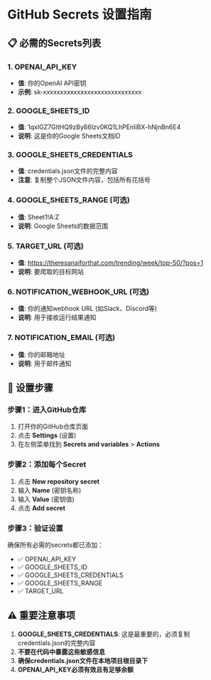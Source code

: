 # GitHub Secrets 设置指南

## 📋 必需的Secrets列表

### 1. OPENAI_API_KEY
- **值**: 你的OpenAI API密钥
- **示例**: sk-xxxxxxxxxxxxxxxxxxxxxxxxxxxxx

### 2. GOOGLE_SHEETS_ID  
- **值**: 1qxIGZ7GltHQ9zBy66lzv0KQ1LhPEnIiBX-hNjnBn6E4
- **说明**: 这是你的Google Sheets文档ID

### 3. GOOGLE_SHEETS_CREDENTIALS
- **值**: credentials.json文件的完整内容
- **注意**: 复制整个JSON文件内容，包括所有花括号

### 4. GOOGLE_SHEETS_RANGE (可选)
- **值**: Sheet1!A:Z
- **说明**: Google Sheets的数据范围

### 5. TARGET_URL (可选)
- **值**: https://theresanaiforthat.com/trending/week/top-50/?pos=1
- **说明**: 要爬取的目标网站

### 6. NOTIFICATION_WEBHOOK_URL (可选)
- **值**: 你的通知webhook URL (如Slack、Discord等)
- **说明**: 用于接收运行结果通知

### 7. NOTIFICATION_EMAIL (可选)  
- **值**: 你的邮箱地址
- **说明**: 用于邮件通知

## 🔧 设置步骤

### 步骤1：进入GitHub仓库
1. 打开你的GitHub仓库页面
2. 点击 **Settings** (设置)
3. 在左侧菜单找到 **Secrets and variables** > **Actions**

### 步骤2：添加每个Secret
1. 点击 **New repository secret**
2. 输入 **Name** (密钥名称)
3. 输入 **Value** (密钥值) 
4. 点击 **Add secret**

### 步骤3：验证设置
确保所有必需的secrets都已添加：
- ✅ OPENAI_API_KEY
- ✅ GOOGLE_SHEETS_ID  
- ✅ GOOGLE_SHEETS_CREDENTIALS
- ✅ GOOGLE_SHEETS_RANGE
- ✅ TARGET_URL

## ⚠️ 重要注意事项

1. **GOOGLE_SHEETS_CREDENTIALS**: 这是最重要的，必须复制credentials.json的完整内容
2. **不要在代码中暴露这些敏感信息**
3. **确保credentials.json文件在本地项目根目录下**
4. **OPENAI_API_KEY必须有效且有足够余额** 